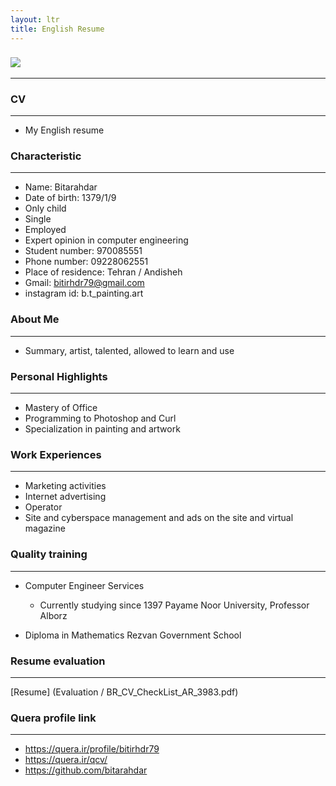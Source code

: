 ```yaml
---
layout: ltr
title: English Resume
---
```


### <img src="https://avatars0.githubusercontent.com/u/69293396?s=400&u=336fa52a06592cbf6e10e3cd4c54d89a412c2ddf&v=4">

---

### CV

---

+ My English resume

### Characteristic

---

+ Name: Bitarahdar
+ Date of birth: 1379/1/9
+ Only child
+ Single
+ Employed
+ Expert opinion in computer engineering
+ Student number: 970085551
+ Phone number: 09228062551
+ Place of residence: Tehran / Andisheh
+ Gmail: bitirhdr79@gmail.com
+ instagram id: b.t_painting.art


### About Me

---

+ Summary, artist, talented, allowed to learn and use

 
### Personal Highlights

---

+ Mastery of Office
+ Programming to Photoshop and Curl
+ Specialization in painting and artwork

### Work Experiences

---

+ Marketing activities
+ Internet advertising
+ Operator
+ Site and cyberspace management and ads on the site and virtual magazine
  
### Quality training

---
+ Computer Engineer Services
  - Currently studying since 1397
  Payame Noor University, Professor Alborz

+ Diploma in Mathematics
  Rezvan Government School
  

### Resume evaluation

---

[Resume] (Evaluation / BR_CV_CheckList_AR_3983.pdf)
  
  
### Quera profile link

---

+ https://quera.ir/profile/bitirhdr79
+ https://quera.ir/qcv/
+ https://github.com/bitarahdar
